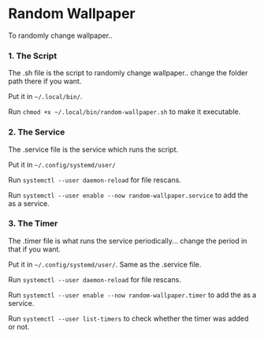 # Random Wallpaper

To randomly change wallpaper..

### 1. The Script

The .sh file is the script to randomly change wallpaper.. change the folder path there if you want.

Put it in `~/.local/bin/`.

Run `chmod +x ~/.local/bin/random-wallpaper.sh` to make it executable.

### 2. The Service

The .service file is the service which runs the script.

Put it in `~/.config/systemd/user/`

Run `systemctl --user daemon-reload` for file rescans.

Run `systemctl --user enable --now random-wallpaper.service` to add the as a service.

### 3. The Timer

The .timer file is what runs the service periodically... change the period in that if you want.

Put it in `~/.config/systemd/user/`. Same as the .service file. 

Run `systemctl --user daemon-reload` for file rescans.

Run `systemctl --user enable --now random-wallpaper.timer` to add the as a service.

Run `systemctl --user list-timers` to check whether the timer was added or not.


